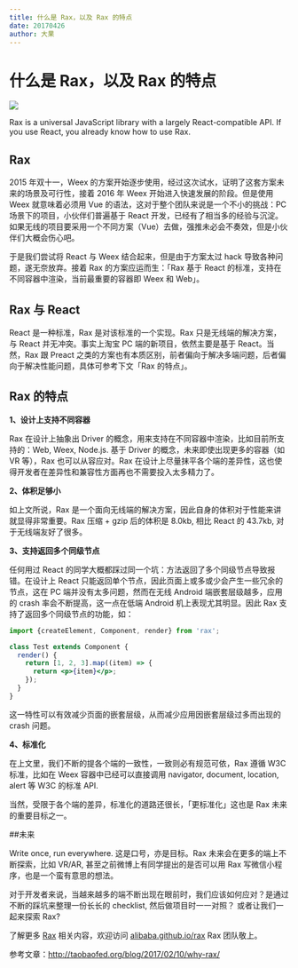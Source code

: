 ```yaml
---
title: 什么是 Rax，以及 Rax 的特点
date: 20170426
author: 大果
---
```


# 什么是 Rax，以及 Rax 的特点

<img src="https://img.alicdn.com/tps/TB1LxebPVXXXXaHXpXXXXXXXXXX-900-500.png" style="text-align: center;"/>

Rax is a universal JavaScript library with a largely React-compatible API. If you use React, you already know how to use Rax.

## Rax

2015 年双十一，Weex 的方案开始逐步使用，经过这次试水，证明了这套方案未来的场景及可行性，接着 2016 年 Weex 开始进入快速发展的阶段。但是使用 Weex 就意味着必须用 Vue 的语法，这对于整个团队来说是一个不小的挑战：PC 场景下的项目，小伙伴们普遍基于 React 开发，已经有了相当多的经验与沉淀。如果无线的项目要采用一个不同方案（Vue）去做，强推未必会不奏效，但是小伙伴们大概会伤心吧。

于是我们尝试将 React 与 Weex 结合起来，但是由于方案太过 hack 导致各种问题，遂无奈放弃。接着 Rax 的方案应运而生：「Rax 基于 React 的标准，支持在不同容器中渲染，当前最重要的容器即 Weex 和 Web」。

## Rax 与 React

React 是一种标准，Rax 是对该标准的一个实现。Rax 只是无线端的解决方案，与 React 并无冲突。事实上淘宝 PC 端的新项目，依然主要是基于 React。当然，Rax 跟 Preact 之类的方案也有本质区别，前者偏向于解决多端问题，后者偏向于解决性能问题，具体可参考下文「Rax 的特点」。

## Rax 的特点

**1、设计上支持不同容器**

Rax 在设计上抽象出 Driver 的概念，用来支持在不同容器中渲染，比如目前所支持的：Web, Weex, Node.js. 基于 Driver 的概念，未来即使出现更多的容器（如 VR 等），Rax 也可以从容应对。Rax 在设计上尽量抹平各个端的差异性，这也使得开发者在差异性和兼容性方面再也不需要投入太多精力了。

**2、体积足够小**

如上文所说，Rax 是一个面向无线端的解决方案，因此自身的体积对于性能来讲就显得非常重要。Rax 压缩 + gzip 后的体积是 8.0kb, 相比 React 的 43.7kb, 对于无线端友好了很多。

**3、支持返回多个同级节点**

任何用过 React 的同学大概都踩过同一个坑：方法返回了多个同级节点导致报错。在设计上 React 只能返回单个节点，因此页面上或多或少会产生一些冗余的节点，这在 PC 端并没有太多问题，然而在无线 Android 端嵌套层级越多，应用的 crash 率会不断提高，这一点在低端 Android 机上表现尤其明显。因此 Rax 支持了返回多个同级节点的功能，如：

```jsx
import {createElement, Component, render} from 'rax';

class Test extends Component {
  render() {
    return [1, 2, 3].map((item) => {
      return <p>{item}</p>;
    });
  }
}
```

这一特性可以有效减少页面的嵌套层级，从而减少应用因嵌套层级过多而出现的 crash 问题。

**4、标准化**

在上文里，我们不断的提各个端的一致性，一致则必有规范可依，Rax 遵循 W3C 标准，比如在 Weex 容器中已经可以直接调用 navigator, document, location, alert 等 W3C 的标准 API.

当然，受限于各个端的差异，标准化的道路还很长，「更标准化」这也是 Rax 未来的重要目标之一。

##未来

Write once, run everywhere. 这是口号，亦是目标。Rax 未来会在更多的端上不断探索，比如 VR/AR, 甚至之前微博上有同学提出的是否可以用 Rax 写微信小程序，也是一个蛮有意思的想法。

对于开发者来说，当越来越多的端不断出现在眼前时，我们应该如何应对？是通过不断的踩坑来整理一份长长的 checklist, 然后做项目时一一对照？ 或者让我们一起来探索 Rax?

了解更多 [Rax](https://github.com/alibaba/rax) 相关内容，欢迎访问 [alibaba.github.io/rax](https://alibaba.github.io/rax)
Rax 团队敬上。



参考文章：http://taobaofed.org/blog/2017/02/10/why-rax/